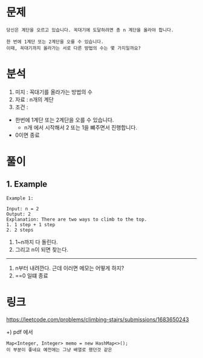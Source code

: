 # 문제
~~~text
당신은 계단을 오르고 있습니다. 꼭대기에 도달하려면 총 n 계단을 올라야 합니다.

한 번에 1계단 또는 2계단을 오를 수 있습니다.
이때, 꼭대기까지 올라가는 서로 다른 방법의 수는 몇 가지일까요?
~~~

# 분석
1. 미지 : 꼭대기를 올라가는 방법의 수 
2. 자료 : n개의 계단
3. 조건 :
- 한번에 1계단 또는 2계단을 오를 수 있습니다.
  - n개 에서 시작해서 2 또는 1을 뺴주면서 진행합니다.
- 0이면 종료

# 풀이
## 1. Example
~~~text
Example 1:

Input: n = 2
Output: 2
Explanation: There are two ways to climb to the top.
1. 1 step + 1 step
2. 2 steps
~~~
1. 1~n까지 다 돌린다.
2. 그리고 n이 되면 찾는다. 
------
1. n부터 내려깐다. 근데 이러면 메모는 어떻게 하지? 
2. ==0 일떄 종료


# 링크 
https://leetcode.com/problems/climbing-stairs/submissions/1683650243


+) pdf 에서
~~~text
Map<Integer, Integer> memo = new HashMap<>(); 
이 부분이 좋네요 예전에는 그냥 배열로 했던것 같은 
~~~